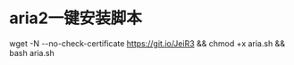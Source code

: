 
# aria2一键安装脚本

wget -N --no-check-certificate https://git.io/JeiR3 && chmod +x aria.sh && bash aria.sh
